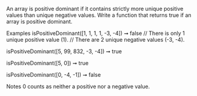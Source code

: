 An array is positive dominant if it contains strictly more unique positive values than unique negative values. Write a function that returns true if an array is positive dominant.

Examples
isPositiveDominant([1, 1, 1, 1, -3, -4]) ➞ false
// There is only 1 unique positive value (1).
// There are 2 unique negative values (-3, -4).

isPositiveDominant([5, 99, 832, -3, -4]) ➞ true

isPositiveDominant([5, 0]) ➞ true

isPositiveDominant([0, -4, -1]) ➞ false

Notes
0 counts as neither a positive nor a negative value.
